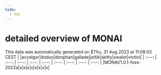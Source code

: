 ```yaml
---
hide:
  - toc
---
```


detailed overview of MONAI
==========================


This data was automatically generated on $Thu, 31 Aug 2023 at 11:08:02 CEST
| |accelgor|doduo|donphan|gallade|joltik|skitty|swalot|victini|
| :---: | :---: | :---: | :---: | :---: | :---: | :---: | :---: | :---: |
|MONAI/1.0.1-foss-2022a|x|x|x|x|x|x|x|x|
